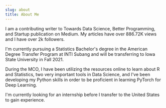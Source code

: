 ```yaml
---
slug: about
title: About Me
---
```


I am a contributing writer to Towards Data Science, Better Programming, and Startup publication on Medium. My articles have over 886.72K views and I have over 2k followers. 

I'm currently pursuing a Statistics Bachelor's degree in the American Degree Transfer Program at INTI Subang and will be transferring to Iowa State University in Fall 2021. 

During the MCO, I have been utilizing the resources online to learn about R and Statistics, two very important tools in Data Science, and I've been developing my Python skills in order to be proficient in learning PyTorch for Deep Learning. 

I'm currently looking for an internship before I transfer to the United States to gain experience. 
